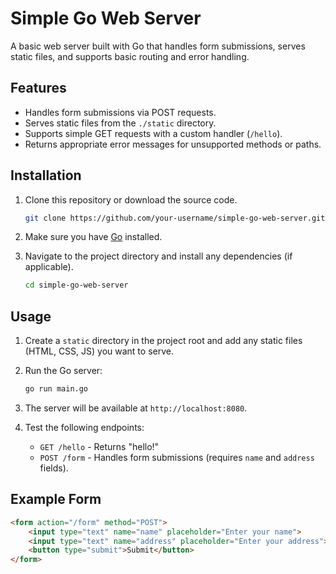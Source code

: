 # Simple Go Web Server

A basic web server built with Go that handles form submissions, serves static files, and supports basic routing and error handling.

## Features

- Handles form submissions via POST requests.
- Serves static files from the `./static` directory.
- Supports simple GET requests with a custom handler (`/hello`).
- Returns appropriate error messages for unsupported methods or paths.

## Installation

1. Clone this repository or download the source code.

    ```bash
    git clone https://github.com/your-username/simple-go-web-server.git
    ```

2. Make sure you have [Go](https://golang.org/doc/install) installed.

3. Navigate to the project directory and install any dependencies (if applicable).

    ```bash
    cd simple-go-web-server
    ```

## Usage

1. Create a `static` directory in the project root and add any static files (HTML, CSS, JS) you want to serve.

2. Run the Go server:

    ```bash
    go run main.go
    ```

3. The server will be available at `http://localhost:8080`.

4. Test the following endpoints:
   - `GET /hello` - Returns "hello!"
   - `POST /form` - Handles form submissions (requires `name` and `address` fields).

## Example Form

```html
<form action="/form" method="POST">
    <input type="text" name="name" placeholder="Enter your name">
    <input type="text" name="address" placeholder="Enter your address">
    <button type="submit">Submit</button>
</form>
```
